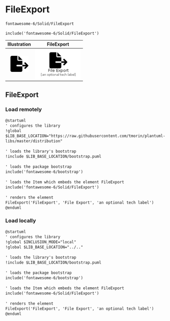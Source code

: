 # FileExport


```text
fontawesome-6/Solid/FileExport
```

```text
include('fontawesome-6/Solid/FileExport')
```



| Illustration | FileExport |
| :---: | :---: |
| ![illustration for Illustration](../../fontawesome-6/Solid/FileExport.png) | ![illustration for FileExport](../../fontawesome-6/Solid/FileExport.Local.png) |




## FileExport

### Load remotely
```plantuml
@startuml
' configures the library
!global $LIB_BASE_LOCATION="https://raw.githubusercontent.com/tmorin/plantuml-libs/master/distribution"

' loads the library's bootstrap
!include $LIB_BASE_LOCATION/bootstrap.puml

' loads the package bootstrap
include('fontawesome-6/bootstrap')

' loads the Item which embeds the element FileExport
include('fontawesome-6/Solid/FileExport')

' renders the element
FileExport('FileExport', 'File Export', 'an optional tech label')
@enduml
```

### Load locally
```plantuml
@startuml
' configures the library
!global $INCLUSION_MODE="local"
!global $LIB_BASE_LOCATION="../.."

' loads the library's bootstrap
!include $LIB_BASE_LOCATION/bootstrap.puml

' loads the package bootstrap
include('fontawesome-6/bootstrap')

' loads the Item which embeds the element FileExport
include('fontawesome-6/Solid/FileExport')

' renders the element
FileExport('FileExport', 'File Export', 'an optional tech label')
@enduml
```

